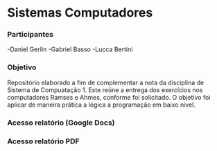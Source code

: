 # Sistemas Computadores 
<h3> Participantes </h3>
<hf></hf>  
-Daniel Gerlin
-Gabriel Basso
-Lucca Bertini
<hf></hf>  
<h3> Objetivo </h3>
<hf></hf>  
Repositório elaborado a fim de complementar a nota da disciplina de Sistema de Compuatação 1.
Este reúne a entrega dos exercícios nos computadores Ramses e Ahmes, conforme foi solicitado.
O objetivo foi aplicar de maneira prática a lógica a programação em baixo nível.
<h3> Acesso relatório (Google Docs) </h3>

<h3> Acesso relatório PDF </h3>


